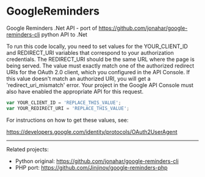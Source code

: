 # GoogleReminders

Google Reminders .Net API - port of https://github.com/jonahar/google-reminders-cli python API to .Net

To run this code locally, you need to set values for the YOUR_CLIENT_ID and REDIRECT_URI variables that correspond to your authorization credentials. The REDIRECT_URI should be the same URL where the page is being served. The value must exactly match one of the authorized redirect URIs for the OAuth 2.0 client, which you configured in the API Console. If this value doesn't match an authorized URI, you will get a 'redirect_uri_mismatch' error. Your project in the Google API Console must also have enabled the appropriate API for this request.

```javascript
var YOUR_CLIENT_ID = 'REPLACE_THIS_VALUE';
var YOUR_REDIRECT_URI = 'REPLACE_THIS_VALUE';
```

For instructions on how to get these values, see:

https://developers.google.com/identity/protocols/OAuth2UserAgent

---

Related projects:
- Python original: https://github.com/jonahar/google-reminders-cli
- PHP port: https://github.com/Jinjinov/google-reminders-php